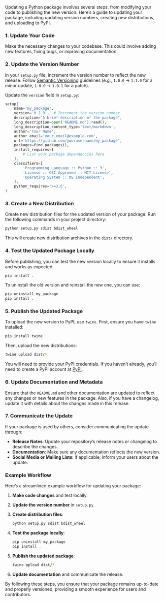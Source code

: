 Updating a Python package involves several steps, from modifying your code to publishing the new version. Here’s a guide to updating your package, including updating version numbers, creating new distributions, and uploading to PyPI.

### 1. Update Your Code

Make the necessary changes to your codebase. This could involve adding new features, fixing bugs, or improving documentation.

### 2. Update the Version Number

In your `setup.py` file, increment the version number to reflect the new release. Follow [Semantic Versioning](https://semver.org/) guidelines (e.g., `1.0.0` -> `1.1.0` for a minor update, `1.0.0` -> `1.0.1` for a patch).

Update the `version` field in `setup.py`:

```python
setup(
    name='my_package',
    version='0.2.0',  # Increment the version number
    description='A brief description of the package',
    long_description=open('README.md').read(),
    long_description_content_type='text/markdown',
    author='Your Name',
    author_email='your.email@example.com',
    url='https://github.com/yourusername/my_package',
    packages=find_packages(),
    install_requires=[
        # List your package dependencies here
    ],
    classifiers=[
        'Programming Language :: Python :: 3',
        'License :: OSI Approved :: MIT License',
        'Operating System :: OS Independent',
    ],
    python_requires='>=3.6',
)
```

### 3. Create a New Distribution

Create new distribution files for the updated version of your package. Run the following commands in your project directory:

```bash
python setup.py sdist bdist_wheel
```

This will create new distribution archives in the `dist/` directory.

### 4. Test the Updated Package Locally

Before publishing, you can test the new version locally to ensure it installs and works as expected:

```bash
pip install .
```

To uninstall the old version and reinstall the new one, you can use:

```bash
pip uninstall my_package
pip install .
```

### 5. Publish the Updated Package

To upload the new version to PyPI, use `twine`. First, ensure you have `twine` installed:

```bash
pip install twine
```

Then, upload the new distributions:

```bash
twine upload dist/*
```

You will need to provide your PyPI credentials. If you haven’t already, you’ll need to create a PyPI account at [PyPI](https://pypi.org/).

### 6. Update Documentation and Metadata

Ensure that the `README.md` and other documentation are updated to reflect any changes or new features in the package. Also, if you have a changelog, update it with details about the changes made in this release.

### 7. Communicate the Update

If your package is used by others, consider communicating the update through:

- **Release Notes**: Update your repository’s release notes or changelog to describe the changes.
- **Documentation**: Make sure any documentation reflects the new version.
- **Social Media or Mailing Lists**: If applicable, inform your users about the update.

### Example Workflow

Here’s a streamlined example workflow for updating your package:

1. **Make code changes** and test locally.
2. **Update the version number** in `setup.py`.
3. **Create distribution files**:

   ```bash
   python setup.py sdist bdist_wheel
   ```
4. **Test the package locally**:

   ```bash
   pip uninstall my_package
   pip install .
   ```
5. **Publish the updated package**:

   ```bash
   twine upload dist/*
   ```
6. **Update documentation** and communicate the release.

By following these steps, you ensure that your package remains up-to-date and properly versioned, providing a smooth experience for users and contributors.